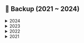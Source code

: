 ## 🌱 Backup (2021 ~ 2024)

<details>
<summary>2024</summary>

- 자바기반 공공데이터 융합 개발자 양성과정 / KH정보교육원
    - Java
    - Oracle
    - HTML5/ CSS3
    - JavaScript / jQuery
    - Servlet / JSP
    - EL / JSTL, AJAX
    - MyBatis
    - React
    - Spring

- 왕초보를 위한 C언어 / KH정보교육원

- 김영한의 실전자바 / 인프런
    - Spring (입문, 기본편)
    - Java (입문, 기본, 중급 1&2편)

</details>

<details>
<summary>2023</summary>

- <a href="https://www.udemy.com/share/1013gG3@bQ_uIMYvJgwo4ceRG1kuQIafVaLO1dsx8o3NmAPG22KJiFF24Ro-lt9-4cYOwh8_1w==/" target="_blank">The Complete 2024 Web Development Bootcamp / Dr.Angela Yu / Udemy</a>
    - HTML / CSS
    - Bootstrap
    - JavaScript / jQuery
    - Node.js / Express.js / EJS
    - API
    - > 한국에서 취업하려면 어떻게 해야하나 고민 시작. ➡️ Java를 다시 배워야겠다고 판단. 전체 커리큘럼의 60%까지만 수강하고 중단.

- <a href="https://www.udemy.com/share/103IHM3@zBkxQNOAialJXzn95lZOUmCojvSXwYWdMx13gbe9Ms2MOzcRW04KYyr4R-XokeBmGQ==/" target="_blank">100 Days of Code: the Complete Python Pro Bootcamp / Dr.Angela Yu / Udemy</a>
    - > 개념을 배우면서 프로그램을 직접 만들어보는 형식. ➡️ 성취감과 뿌듯함을 느낌!
    - Python
        - BMI Calculator
        - Tip Calculator
        - Pizza Order Program
        - Treasure Island Game
        - Rock Paper Sissors Game
        - Password Generator
        - Hangman game
        - Love Calculator
        - Caesar Cipher
        - Score Grading Program
        - Secret Auction Program
        - Leap Year Checking Program
        - Blackjack Game
        - Number Guessing Program
        - Higher Lower Game
        - Coffee Machine Program

    - Desktop GUI App
        - (Turtle, Tkinter, Files, CSV Data, Pandas, datetime...)
        - Etch-A-Sketch App
        - Snake Game
        - Pong Game
        - Turtle Crossing Game
        - U.S. States Game
        - Nato Alphabet Project
        - Miles to Kilometers Converter
        - Passsword Manager
        - Flash Card App
        - GUI Quiz App (Trivia API)

    - API
        - (smtplib, HTTP, JSON, Environment Variables...)
        - Automated Birthday Wisher Project
        - ISS Overhead Notifier Project
        - Weather SMS Alert Program
            - SMS: Twilio API
            - Weather: OpenWeatherMap API
            - Hosting: PythonAnywhere
        - Stock Trading News Alert Project
        - Habit Tracking Project (Pixel)
        - Workout Tracking Using Google Sheets
        - Flight Deal Finder

    - Web Foundation
        - (HTML, CSS)
        - Movie Ranking Website
        - Birthday Invite Website
        - Colour Vocab Website
        - Motivational Poster Website

    - Web Scraping / Web Automation
        - (Beautiful Soup, Selenium...)
        - 100 Movies that You Must Watch
        - Create a Spotify PlayList (from Billboard Hot 100)
        - Automated Amazon Price Tracker
        - (Game Playing Bot) The Cookie Clicker Prject
        - Automating Job Application on LinkedIn
        - Auto Tinder Swiping Bot
        - Internet Speed Twitter Complaint Bot
        - Instagram Follower Bot
        - Data entry Job Automation

    - Web Development
        - (Command Line, Flask, Jinja, Bootstrap, Flask-WTForms, Bootstrap-Flask, SQLAlchemy, SQLite, RESTful Routing, Werkzeug, Git, Github...)
        - Name Card Website
        - A Startup Website for TinDog
        - Coffee & Wifi Project
        - My Top 10 Movies Website
        - Blog Capstone Project
            - Send Email
            - Validation to Forms
            - Inherited Template
            - CRUD Operations
            - RESTful Routing
            - Authenticatation
            - Encryption and Hashing, Salting
            - Deployment (Heroku)

    - Data Science
        - Data Exploration (Pandas)
            - College Major v.s. Your Salary
                - Highest and Lowest Earning Degrees
                - Majors with the Most Potential vs Lowest Risk
                - Degrees with the Highest Potential
        - Data Visualisation (Matplotlib)
            - Programming Languages
                - Single/Multi-line Graph of number of posts by language over time
        - Data Manupulation
            - LEGO
                - Oldest and Largest LEGO Sets
                - the Number of Sets Published over Time



    - Data Analysis

    - > 처음으로 웹개발 전반을 다 배워봄. data science와 machine learning은 따라만 치는 정도.
    - > Pycharm 사용

</details>

<details>
<summary>2022</summary>

- <a href="https://www.youtube.com/watch?v=oJlCC1DutbA&list=PLW2UjW795-f6xWA2_MUhEVgPauhGl3xIp" target="_blank">자바의 정석 - 기초편 / 남궁성 강사님 / Youtube</a> + 교재
    - 자바 배경지식
    - 변수
    - 연산자
    - 조건문 / 반복문
    - 배열
    - 객체지향 프로그래밍
    - 예외처리
    - java.lang 패키지와 유용한 클래스
    - 날짜와 시간 & 형식화
    - 컬렉션 프레임웍
    - 지네릭스, 열거형, 애너테이션
    - 쓰레드
    - 람다와 스트림
    - 입출력
    - > 자바 문법위주의 과정. 전체과정을 2번 복습했으나 배열까지만 이해하고 나머진 사실 이해못함. 흥미를 잃어버림 ➡️ 지인 추천으로 Python 수강시작

- <a href="https://www.khanacademy.org/computing/ap-computer-science-principles" target="_blank">AP®︎/College Computer Science Principles / Khan Academy</a>
    - Digital information
    - The Internet
    - Programming
    - Algorithms
    - Data Analysis
    - Simulations
    - Online data security
    - Computing innovations
    - > "AP"는 "Advanced Placement"의 약자. 미국과 캐나다에서 고등학생들에게 대학 수준의 과정을 제공하는 프로그램. 학생들이 AP 시험에서 좋은 점수를 받으면 대학 학점을 인정받을 수 있음.
    - > 시험을 위해서 공부했던게 아니라, 순순히 궁금해서 가벼운 마음으로 들었던 시기.
    - > 처음으로 컴퓨터공학에 대한 공부. 그 동안 생각치 않았던 컴퓨터에 대한 전반적인 지식을 알아가는게 재미있었음.

- <a href="https://www.khanacademy.org/computing/computer-programming" target="_blank">Computer programming - JavaScript and the web / Khan Academy</a>
    - JavaScript / jQuery
        - Drawing & Animation
        - Games & Visualizations
        - Making webpages interactive
    - HTML / CSS
    - SQL
    - > 눈에 보이는 애니메이션이나 게임등을 간단하게 만들어봄. ➡️ 직접 무언가를 만들고 그 결과가 눈에 보이는게 재미있었음. 다시 흥미를 찾음.

- <a href="https://www.freecodecamp.org/learn/javascript-algorithms-and-data-structures/" target="_blank">JavaScript Algorithms and Data Structure / freeCodeCamp</a>
    - Basic JavaScript
    - ES6
    - Regular Expressions
    - Data Structures
    - Algorithm Scripting
    - Object Oriented Programming
    - Functional Programming
    - > 문법 위주의 설명 및 퀴즈형 실습. 기본적인 내용은 이해했으나, 실제 만들어본게 없어서 감이 잡히지 않았었음. 문법의 양이 많아지면서 흥미를 잃음. ➡️ 다른 웹사이트 검색하다가 "Khan Academy"를 발견.
</details>

<details>
<summary>2021</summary>

- <a href="https://www.freecodecamp.org/learn/responsive-web-design/" target="_blank">Responsive Web Design / freeCodeCamp</a>
    - HTML / CSS
    - > 처음 코딩이라 신기하기도 했지만, 그림만 그리는 느낌이라 이걸로 뭘 할 수 있을까 하는 의문이 들었음. ➡️ 다음 커리큘럼인 JavaScript 수강

</details>